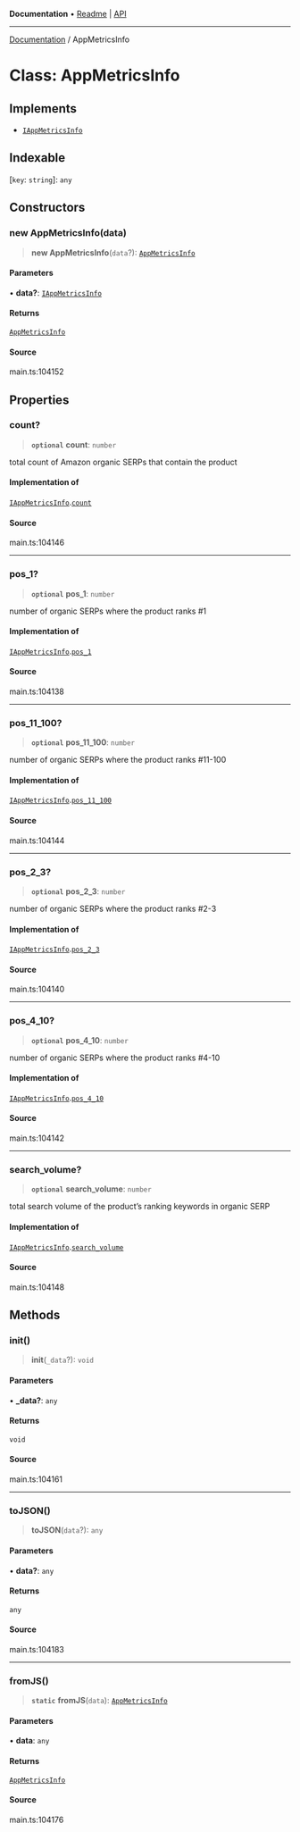 **Documentation** • [Readme](../README.md) \| [API](../globals.md)

***

[Documentation](../README.md) / AppMetricsInfo

# Class: AppMetricsInfo

## Implements

- [`IAppMetricsInfo`](../interfaces/IAppMetricsInfo.md)

## Indexable

 \[`key`: `string`\]: `any`

## Constructors

### new AppMetricsInfo(data)

> **new AppMetricsInfo**(`data`?): [`AppMetricsInfo`](AppMetricsInfo.md)

#### Parameters

• **data?**: [`IAppMetricsInfo`](../interfaces/IAppMetricsInfo.md)

#### Returns

[`AppMetricsInfo`](AppMetricsInfo.md)

#### Source

main.ts:104152

## Properties

### count?

> **`optional`** **count**: `number`

total count of Amazon organic SERPs that contain the product

#### Implementation of

[`IAppMetricsInfo`](../interfaces/IAppMetricsInfo.md).[`count`](../interfaces/IAppMetricsInfo.md#count)

#### Source

main.ts:104146

***

### pos\_1?

> **`optional`** **pos\_1**: `number`

number of organic SERPs where the product ranks #1

#### Implementation of

[`IAppMetricsInfo`](../interfaces/IAppMetricsInfo.md).[`pos_1`](../interfaces/IAppMetricsInfo.md#pos_1)

#### Source

main.ts:104138

***

### pos\_11\_100?

> **`optional`** **pos\_11\_100**: `number`

number of organic SERPs where the product ranks #11-100

#### Implementation of

[`IAppMetricsInfo`](../interfaces/IAppMetricsInfo.md).[`pos_11_100`](../interfaces/IAppMetricsInfo.md#pos_11_100)

#### Source

main.ts:104144

***

### pos\_2\_3?

> **`optional`** **pos\_2\_3**: `number`

number of organic SERPs where the product ranks #2-3

#### Implementation of

[`IAppMetricsInfo`](../interfaces/IAppMetricsInfo.md).[`pos_2_3`](../interfaces/IAppMetricsInfo.md#pos_2_3)

#### Source

main.ts:104140

***

### pos\_4\_10?

> **`optional`** **pos\_4\_10**: `number`

number of organic SERPs where the product ranks #4-10

#### Implementation of

[`IAppMetricsInfo`](../interfaces/IAppMetricsInfo.md).[`pos_4_10`](../interfaces/IAppMetricsInfo.md#pos_4_10)

#### Source

main.ts:104142

***

### search\_volume?

> **`optional`** **search\_volume**: `number`

total search volume of the product’s ranking keywords in organic SERP

#### Implementation of

[`IAppMetricsInfo`](../interfaces/IAppMetricsInfo.md).[`search_volume`](../interfaces/IAppMetricsInfo.md#search_volume)

#### Source

main.ts:104148

## Methods

### init()

> **init**(`_data`?): `void`

#### Parameters

• **\_data?**: `any`

#### Returns

`void`

#### Source

main.ts:104161

***

### toJSON()

> **toJSON**(`data`?): `any`

#### Parameters

• **data?**: `any`

#### Returns

`any`

#### Source

main.ts:104183

***

### fromJS()

> **`static`** **fromJS**(`data`): [`AppMetricsInfo`](AppMetricsInfo.md)

#### Parameters

• **data**: `any`

#### Returns

[`AppMetricsInfo`](AppMetricsInfo.md)

#### Source

main.ts:104176
